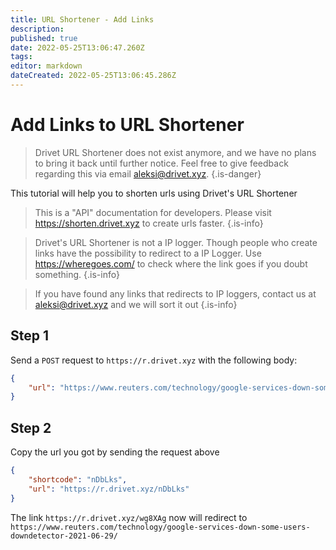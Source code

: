 ```yaml
---
title: URL Shortener - Add Links
description: 
published: true
date: 2022-05-25T13:06:47.260Z
tags: 
editor: markdown
dateCreated: 2022-05-25T13:06:45.286Z
---
```


# Add Links to URL Shortener
> Drivet URL Shortener does not exist anymore, and we have no plans to bring it back until further notice. Feel free to give feedback regarding this via email [aleksi@drivet.xyz](mailto:aleksi@drivet.xyz).
{.is-danger}

This tutorial will help you to shorten urls using Drivet's URL Shortener

> This is a "API" documentation for developers. Please visit https://shorten.drivet.xyz to create urls faster.
{.is-info}


> Drivet's URL Shortener is not a IP logger. Though people who create links have the possibility to redirect to a IP Logger. Use https://wheregoes.com/ to check where the link goes if you doubt something.
{.is-info}

> If you have found any links that redirects to IP loggers, contact us at [aleksi@drivet.xyz](mailto:aleksi@drivet.xyz) and we will sort it out
{.is-info}


## Step 1
Send a `POST` request to `https://r.drivet.xyz` with the following body:
```json
{
	"url": "https://www.reuters.com/technology/google-services-down-some-users-downdetector-2021-06-29/"
}
```
## Step 2
Copy the url you got by sending the request above
```json
{
    "shortcode": "nDbLks",
    "url": "https://r.drivet.xyz/nDbLks"
}
```

The link `https://r.drivet.xyz/wg8XAg` now will redirect to `https://www.reuters.com/technology/google-services-down-some-users-downdetector-2021-06-29/`